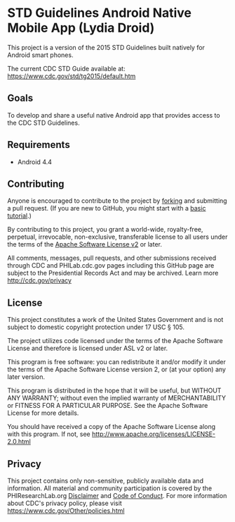 STD Guidelines Android Native Mobile App (Lydia Droid)
===========
This project is a version of the 2015 STD Guidelines built natively for Android smart phones.

The current CDC STD Guide available at: https://www.cdc.gov/std/tg2015/default.htm

## Goals
To develop and share a useful native Android app that provides access to the CDC STD Guidelines.

## Requirements
* Android 4.4

## Contributing
Anyone is encouraged to contribute to the project by [forking](https://help.github.com/articles/fork-a-repo) and submitting a pull request. (If you are new to GitHub, you might start with a [basic tutorial](https://help.github.com/articles/set-up-git).) 

By contributing to this project, you grant a world-wide, royalty-free, perpetual, irrevocable, non-exclusive, transferable license to all users under the terms of the [Apache Software License v2](http://www.apache.org/licenses/LICENSE-2.0.html) or later.

All comments, messages, pull requests, and other submissions received through CDC and PHILab.cdc.gov pages including this GitHub page are subject to the Presidential Records Act and may be archived. Learn more http://cdc.gov/privacy

## License

This project constitutes a work of the United States Government and is not subject to domestic copyright protection under 17 USC § 105.

The project utilizes code licensed under the terms of the Apache Software License and therefore is licensed under ASL v2 or later.

This program is free software: you can redistribute it and/or modify it under the terms of the Apache Software License version 2, or (at your option) any later version.

This program is distributed in the hope that it will be useful, but WITHOUT ANY WARRANTY; without even the implied warranty of MERCHANTABILITY or FITNESS FOR A PARTICULAR PURPOSE. See the Apache Software License for more details.

You should have received a copy of the Apache Software License along with this program. If not, see http://www.apache.org/licenses/LICENSE-2.0.html

## Privacy

This project contains only non-sensitive, publicly available data and information. All material and community participation is covered by the PHIResearchLab.org [Disclaimer](https://www.philab.cdc.gov/index.php/disclaimer/) and [Code of Conduct](https://www.philab.cdc.gov/index.php/code-of-conduct/). For more information about CDC's privacy policy, please visit https://www.cdc.gov/Other/policies.html


